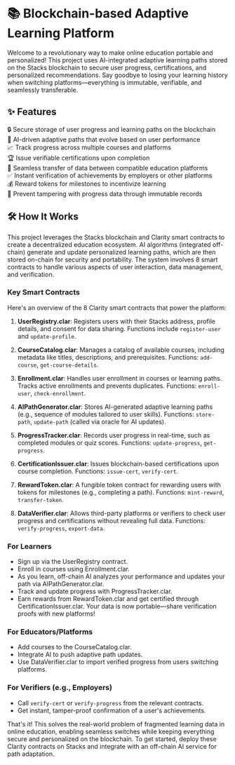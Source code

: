 # 📚 Blockchain-based Adaptive Learning Platform

Welcome to a revolutionary way to make online education portable and personalized! This project uses AI-integrated adaptive learning paths stored on the Stacks blockchain to secure user progress, certifications, and personalized recommendations. Say goodbye to losing your learning history when switching platforms—everything is immutable, verifiable, and seamlessly transferable.

## ✨ Features

🔒 Secure storage of user progress and learning paths on the blockchain  
🤖 AI-driven adaptive paths that evolve based on user performance  
📈 Track progress across multiple courses and platforms  
🏆 Issue verifiable certifications upon completion  
🔄 Seamless transfer of data between compatible education platforms  
✅ Instant verification of achievements by employers or other platforms  
💰 Reward tokens for milestones to incentivize learning  
🚫 Prevent tampering with progress data through immutable records  

## 🛠 How It Works

This project leverages the Stacks blockchain and Clarity smart contracts to create a decentralized education ecosystem. AI algorithms (integrated off-chain) generate and update personalized learning paths, which are then stored on-chain for security and portability. The system involves 8 smart contracts to handle various aspects of user interaction, data management, and verification.

### Key Smart Contracts
Here's an overview of the 8 Clarity smart contracts that power the platform:

1. **UserRegistry.clar**: Registers users with their Stacks address, profile details, and consent for data sharing. Functions include `register-user` and `update-profile`.
   
2. **CourseCatalog.clar**: Manages a catalog of available courses, including metadata like titles, descriptions, and prerequisites. Functions: `add-course`, `get-course-details`.

3. **Enrollment.clar**: Handles user enrollment in courses or learning paths. Tracks active enrollments and prevents duplicates. Functions: `enroll-user`, `check-enrollment`.

4. **AIPathGenerator.clar**: Stores AI-generated adaptive learning paths (e.g., sequence of modules tailored to user skills). Functions: `store-path`, `update-path` (called via oracle for AI updates).

5. **ProgressTracker.clar**: Records user progress in real-time, such as completed modules or quiz scores. Functions: `update-progress`, `get-progress`.

6. **CertificationIssuer.clar**: Issues blockchain-based certifications upon course completion. Functions: `issue-cert`, `verify-cert`.

7. **RewardToken.clar**: A fungible token contract for rewarding users with tokens for milestones (e.g., completing a path). Functions: `mint-reward`, `transfer-token`.

8. **DataVerifier.clar**: Allows third-party platforms or verifiers to check user progress and certifications without revealing full data. Functions: `verify-progress`, `export-data`.

### For Learners
- Sign up via the UserRegistry contract.
- Enroll in courses using Enrollment.clar.
- As you learn, off-chain AI analyzes your performance and updates your path via AIPathGenerator.clar.
- Track and update progress with ProgressTracker.clar.
- Earn rewards from RewardToken.clar and get certified through CertificationIssuer.clar.
Your data is now portable—share verification proofs with new platforms!

### For Educators/Platforms
- Add courses to the CourseCatalog.clar.
- Integrate AI to push adaptive path updates.
- Use DataVerifier.clar to import verified progress from users switching platforms.

### For Verifiers (e.g., Employers)
- Call `verify-cert` or `verify-progress` from the relevant contracts.
- Get instant, tamper-proof confirmation of a user's achievements.

That's it! This solves the real-world problem of fragmented learning data in online education, enabling seamless switches while keeping everything secure and personalized on the blockchain. To get started, deploy these Clarity contracts on Stacks and integrate with an off-chain AI service for path adaptation.